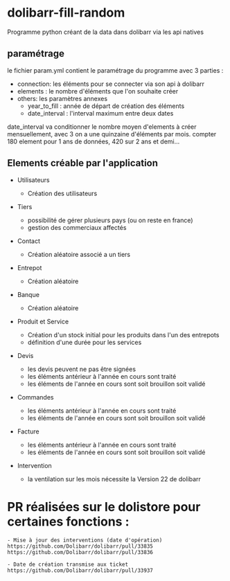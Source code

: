 # dolibarr-fill-random
Programme python créant de la data dans dolibarr via les api natives


## paramétrage 
le fichier param.yml contient le paramétrage du programme avec 3 parties :
- connection: les éléments pour se connecter via son api à dolibarr
- elements : le nombre d'éléments que l'on souhaite créer
- others: les paramètres annexes
  - year_to_fill : année de départ de création des éléments
  - date_interval : l'interval maximum entre deux dates

date_interval va conditionner le nombre moyen d'elements à créer mensuellement, avec 3 on a une quinzaine d'éléments par mois.
compter 180 element pour 1 ans de données, 420 sur 2 ans et demi...

## Elements créable par l'application

- Utilisateurs
    - Création des utilisateurs
- Tiers
    - possibilité de gérer plusieurs pays (ou on reste en france)
    - gestion des commerciaux affectés
- Contact 
    - Création aléatoire associé a un tiers 
- Entrepot
    - Création aléatoire
- Banque
    - Création aléatoire

- Produit et Service
    - Création d'un stock initial pour les produits dans l'un des entrepots
    - définition d'une durée pour les services

- Devis
    - les devis peuvent ne pas être signées
    - les éléments antérieur à l'année en cours sont traité
    - les éléments de l'année en cours sont soit brouillon soit validé
- Commandes
    - les éléments antérieur à l'année en cours sont traité
    - les éléments de l'année en cours sont soit brouillon soit validé
- Facture
    - les éléments antérieur à l'année en cours sont traité
    - les éléments de l'année en cours sont soit brouillon soit validé

- Intervention
    - la ventilation sur les mois nécessite la Version 22 de dolibarr


# PR réalisées sur le dolistore pour certaines fonctions :

    - Mise à jour des interventions (date d'opération)
    https://github.com/Dolibarr/dolibarr/pull/33835
    https://github.com/Dolibarr/dolibarr/pull/33836

    - Date de création transmise aux ticket
    https://github.com/Dolibarr/dolibarr/pull/33937